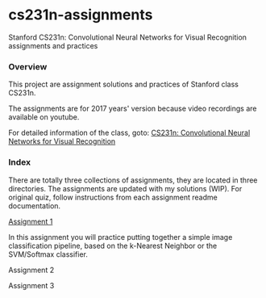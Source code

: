 # cs231n-assignments
Stanford CS231n: Convolutional Neural Networks for Visual Recognition assignments and practices

### Overview

This project are assignment solutions and practices of Stanford class CS231n.

The assignments are for 2017 years' version because video recordings are available on youtube.

For detailed information of the class, goto: [CS231n: Convolutional Neural Networks for Visual Recognition](http://vision.stanford.edu/teaching/cs231n/)

### Index

There are totally three collections of assignments, they are located in three directories.
The assignments are updated with my solutions (WIP).
For original quiz, follow instructions from each assignment readme documentation.

[Assignment 1](/assignment1)

In this assignment you will practice putting together a simple image classification pipeline, based on the k-Nearest Neighbor or the SVM/Softmax classifier.

Assignment 2

Assignment 3
